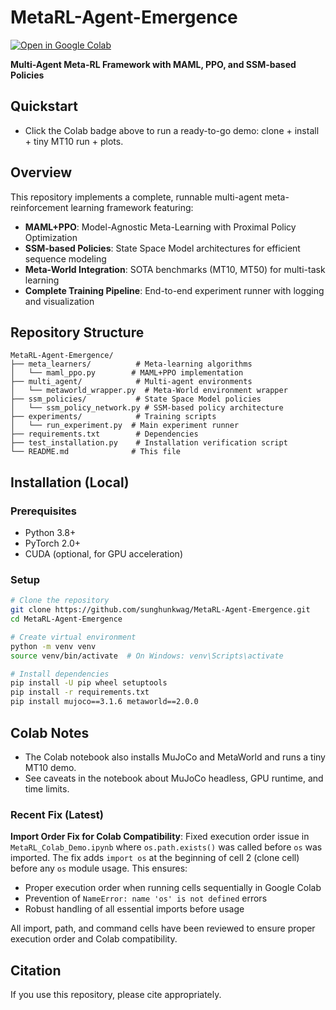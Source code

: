 # MetaRL-Agent-Emergence

[![Open in Google Colab](https://colab.research.google.com/assets/colab-badge.svg)](https://colab.research.google.com/github/sunghunkwag/MetaRL-Agent-Emergence/blob/main/MetaRL_Colab_Demo.ipynb)

**Multi-Agent Meta-RL Framework with MAML, PPO, and SSM-based Policies**

## Quickstart
- Click the Colab badge above to run a ready-to-go demo: clone + install + tiny MT10 run + plots.

## Overview
This repository implements a complete, runnable multi-agent meta-reinforcement learning framework featuring:
- **MAML+PPO**: Model-Agnostic Meta-Learning with Proximal Policy Optimization
- **SSM-based Policies**: State Space Model architectures for efficient sequence modeling
- **Meta-World Integration**: SOTA benchmarks (MT10, MT50) for multi-task learning
- **Complete Training Pipeline**: End-to-end experiment runner with logging and visualization

## Repository Structure
```
MetaRL-Agent-Emergence/
├── meta_learners/          # Meta-learning algorithms
│   └── maml_ppo.py        # MAML+PPO implementation
├── multi_agent/            # Multi-agent environments
│   └── metaworld_wrapper.py  # Meta-World environment wrapper
├── ssm_policies/           # State Space Model policies
│   └── ssm_policy_network.py # SSM-based policy architecture
├── experiments/            # Training scripts
│   └── run_experiment.py  # Main experiment runner
├── requirements.txt        # Dependencies
├── test_installation.py    # Installation verification script
└── README.md              # This file
```

## Installation (Local)
### Prerequisites
- Python 3.8+
- PyTorch 2.0+
- CUDA (optional, for GPU acceleration)

### Setup
```bash
# Clone the repository
git clone https://github.com/sunghunkwag/MetaRL-Agent-Emergence.git
cd MetaRL-Agent-Emergence

# Create virtual environment
python -m venv venv
source venv/bin/activate  # On Windows: venv\Scripts\activate

# Install dependencies
pip install -U pip wheel setuptools
pip install -r requirements.txt
pip install mujoco==3.1.6 metaworld==2.0.0
```

## Colab Notes
- The Colab notebook also installs MuJoCo and MetaWorld and runs a tiny MT10 demo.
- See caveats in the notebook about MuJoCo headless, GPU runtime, and time limits.

### Recent Fix (Latest)
**Import Order Fix for Colab Compatibility**: Fixed execution order issue in `MetaRL_Colab_Demo.ipynb` where `os.path.exists()` was called before `os` was imported. The fix adds `import os` at the beginning of cell 2 (clone cell) before any `os` module usage. This ensures:
- Proper execution order when running cells sequentially in Google Colab
- Prevention of `NameError: name 'os' is not defined` errors
- Robust handling of all essential imports before usage

All import, path, and command cells have been reviewed to ensure proper execution order and Colab compatibility.

## Citation
If you use this repository, please cite appropriately.

